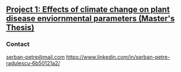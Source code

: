 ## [Project 1: Effects of climate change on plant disease enviornmental parameters (Master's Thesis)](https://github.com/serbanradulescu/master_thesis/blob/main/project.ipynb)


### Contact

serban-petre@mail.com
https://www.linkedin.com/in/serban-petre-radulescu-6b50121a2/
